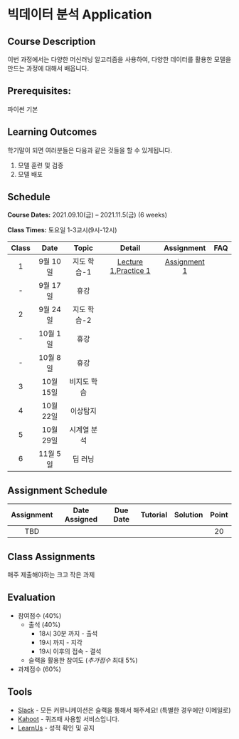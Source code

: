 # 빅데이터 분석 Application

## Course Description

이번 과정에서는 다양한 머신러닝 알고리즘을 사용하여, 다양한 데이터를 활용한 모델을 만드는 과정에 대해서 배웁니다.



## Prerequisites:  
파이썬 기본

## Learning Outcomes

학기말이 되면 여러분들은 다음과 같은 것들을 할 수 있게됩니다.

1. 모델 훈련 및 검증
1. 모델 배포

## Schedule

**Course Dates:** 2021.09.10(금) – 2021.11.5(금) (6 weeks)

**Class Times:** 토요일 1-3교시(9시-12시) 

| Class |       Date       |      Topic     |       Detail       |   Assignment  | FAQ |
|:-----:|:----------------:|:--------------:|:------------------:|:-------------:|:---:|
|  1  |  9월 10일           |    지도 학습-1   |[Lecture 1],[Practice 1] | [Assignment 1] |    |
|  -  |  9월 17일           |  휴강 |     |  |    |
|  2  |  9월 24일           |   지도 학습-2          |                                      |                |   |
|  -  |  10월 1일           |   휴강          |                                      |                |   |
|  -  |  10월 8일           |   휴강          |                                      |                |   |
|  3  |  10월 15일          |    비지도 학습    |     |  |    |
|  4  |  10월 22일          |    이상탐지      |  |     |  |    |
|  5  |  10월 29일          |    시계열 분석    |     |  |    |
|  6  |  11월 5일           |    딥 러닝      |     |  |    |






[Lecture 1]: lecture/week-01
[Lecture 2]: lecture/week-02
[Lecture 3]: lecture/week-03
[Lecture 4]: lecture/week-04
[Lecture 5]: lecture/week-05
[Lecture 6]: lecture/week-06
[Lecture 7]: lecture/week-07
[Lecture 8]: lecture/week-08
[Lecture 9]: lecture/week-09
[Lecture 10]: lecture/week-10


[Assignment 1]: assignment/week-01
[Assignment 2]: assignment/week-02
[Assignment 3]: assignment/week-03
[Assignment 4]: assignment/week-04
[Assignment 5]: assignment/week-05
[Assignment 7]: assignment/week-07



[Practice 1]: practice/week-01
[Practice 2]: practice/week-02
[Practice 3]: practice/week-03
[Practice 4]: practice/week-04
[Practice 5]: practice/week-05
[Practice 6]: practice/week-06
[Practice 7]: practice/week-07
[Practice 8]: practice/week-08
[Practice 9]: practice/week-09
[Practice 10]: practice/week-10

[FAQ 1]: FAQ.md#week-01


## Assignment Schedule 


|               Assignment               | Date Assigned |   Due Date   |    Tutorial  |   Solution   |    Point     |
|:--------------------------------------:|:-------------:|:------------:|:------------:|:------------:|:------------:|
|         TBD                |     ||    |              |     20       |





## Class Assignments

매주 제출해야하는 크고 작은 과제


## Evaluation


- 참여점수 (40%)
    - 출석 (40%) 
        - 18시 30분 까지 - 출석
        - 19시 까지 - 지각
        - 19시 이후의 접속 - 결석
    - 슬랙을 활용한 참여도 (*추가점수* 최대 5%)
- 과제점수 (60%)

## Tools

- [Slack](https://yonsei-lotte-2.slack.com) - 모든 커뮤니케이션은 슬랙을 통해서 해주세요! (특별한 경우에만 이메일로)
- [Kahoot](https://kahoot.it) - 퀴즈때 사용할 서비스입니다.
- [LearnUs](https://www.learnus.org/course/view.php?id=206501) - 성적 확인 및 공지

